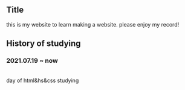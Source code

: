 <H2>Title</H2>
this is my website to learn making a website. please enjoy my record!
<H2>History of studying</H2>
<H3>2021.07.19 ~ now</H3> <br>
day of html&hs&css studying
